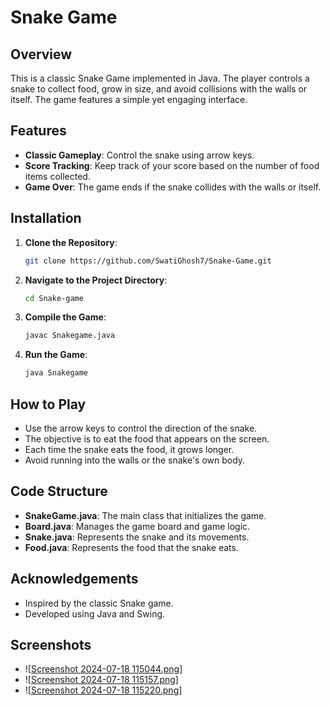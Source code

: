 # Snake Game

## Overview
This is a classic Snake Game implemented in Java. The player controls a snake to collect food, grow in size, and avoid collisions with the walls or itself. The game features a simple yet engaging interface.

## Features
- **Classic Gameplay**: Control the snake using arrow keys.
- **Score Tracking**: Keep track of your score based on the number of food items collected.
- **Game Over**: The game ends if the snake collides with the walls or itself.

## Installation
1. **Clone the Repository**:
   ```sh
   git clone https://github.com/SwatiGhosh7/Snake-Game.git
   ```
2. **Navigate to the Project Directory**:
   ```sh
   cd Snake-game
   ```
3. **Compile the Game**:
   ```sh
   javac Snakegame.java
   ```
4. **Run the Game**:
   ```sh
   java Snakegame
   ```

## How to Play
- Use the arrow keys to control the direction of the snake.
- The objective is to eat the food that appears on the screen.
- Each time the snake eats the food, it grows longer.
- Avoid running into the walls or the snake's own body.

## Code Structure
- **SnakeGame.java**: The main class that initializes the game.
- **Board.java**: Manages the game board and game logic.
- **Snake.java**: Represents the snake and its movements.
- **Food.java**: Represents the food that the snake eats.


## Acknowledgements
- Inspired by the classic Snake game.
- Developed using Java and Swing.

## Screenshots
- ![[Screenshot 2024-07-18 115044.png](https://github.com/SwatiGhosh7/Snake-Game/blob/main/Screenshot%202024-07-18%20115044.png)]
- ![[Screenshot 2024-07-18 115157.png](https://github.com/SwatiGhosh7/Snake-Game/blob/main/Screenshot%202024-07-18%20115157.png)]
- ![[Screenshot 2024-07-18 115220.png](https://github.com/SwatiGhosh7/Snake-Game/blob/main/Screenshot%202024-07-18%20115220.png)]
